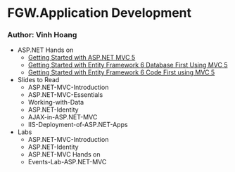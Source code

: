 # FGW.Application Development

### Author: Vinh Hoang

- ASP.NET Hands on
  - [Getting Started with ASP.NET MVC 5](https://docs.microsoft.com/en-us/aspnet/mvc/overview/getting-started/introduction/)
  - [Getting Started with Entity Framework 6 Database First Using MVC 5](https://docs.microsoft.com/en-us/aspnet/mvc/overview/getting-started/database-first-development/)
  - [Getting Started with Entity Framework 6 Code First using MVC 5](https://docs.microsoft.com/en-us/aspnet/mvc/overview/getting-started/getting-started-with-ef-using-mvc/)
- Slides to Read
  - ASP.NET-MVC-Introduction
  - ASP.NET-MVC-Essentials
  - Working-with-Data
  - ASP.NET-Identity
  - AJAX-in-ASP.NET-MVC
  - IIS-Deployment-of-ASP.NET-Apps
- Labs
  - ASP.NET-MVC-Introduction
  - ASP.NET-Identity
  - ASP.NET-MVC Hands on
  - Events-Lab-ASP.NET-MVC
  